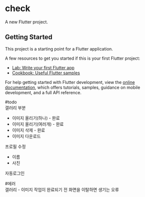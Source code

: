 # check

A new Flutter project.

## Getting Started

This project is a starting point for a Flutter application.

A few resources to get you started if this is your first Flutter project:

- [Lab: Write your first Flutter app](https://docs.flutter.dev/get-started/codelab)
- [Cookbook: Useful Flutter samples](https://docs.flutter.dev/cookbook)

For help getting started with Flutter development, view the
[online documentation](https://docs.flutter.dev/), which offers tutorials,
samples, guidance on mobile development, and a full API reference.

#todo<br>
갤러리 부분

- 이미지 올리기(하나) - 완료
- 이미지 올리기(여러개) - 완료
- 이미지 삭제 - 완료
- 이미지 다운로드

프로필 수정

- 이름
- 사진

자동로그인

#에러<br>
갤러리 - 이미지 작업이 완료되기 전 화면을 이탈하면 생기는 오류
